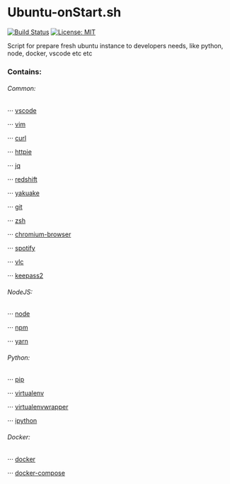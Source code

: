 # Ubuntu-onStart.sh
[![Build Status](https://travis-ci.org/przemyslawjanpietrzak/ubuntu-onStart.svg?branch=master)](https://travis-ci.org/przemyslawjanpietrzak/ubuntu-onStart)
[![License: MIT](https://img.shields.io/badge/License-MIT-yellow.svg)](https://opensource.org/licenses/MIT)

Script for prepare fresh ubuntu instance to developers needs, like python, node, docker, vscode etc etc

### Contains:

###### Common:

⋅⋅⋅ [vscode](https://www.google.com)

⋅⋅⋅ [vim](https://www.vim.org/)

⋅⋅⋅ [curl](https://curl.haxx.se/)

⋅⋅⋅ [httpie](https://github.com/jakubroztocil/httpie)

⋅⋅⋅ [jq](https://stedolan.github.io/jq/)

⋅⋅⋅ [redshift](http://jonls.dk/redshift/)

⋅⋅⋅ [yakuake](https://www.kde.org/applications/system/yakuake/)

⋅⋅⋅ [git](https://git-scm.com/)

⋅⋅⋅ [zsh](https://github.com/robbyrussell/oh-my-zsh/wiki/Installing-ZSH)

⋅⋅⋅ [chromium-browser](https://www.chromium.org/getting-involved/download-chromium)

⋅⋅⋅ [spotify](https://www.spotify.com/)

⋅⋅⋅ [vlc](https://www.videolan.org/vlc/index.pl.html)

⋅⋅⋅ [keepass2](https://keepass.info/)


###### NodeJS:

⋅⋅⋅ [node](https://nodejs.org/en/)

⋅⋅⋅ [npm](https://www.npmjs.com/)

⋅⋅⋅ [yarn](https://yarnpkg.com/en/)


###### Python:

⋅⋅⋅ [pip](https://pypi.python.org/pypi/pip)

⋅⋅⋅ [virtualenv](https://virtualenv.pypa.io/en/stable/)

⋅⋅⋅ [virtualenvwrapper](https://virtualenvwrapper.readthedocs.io/en/latest/)

⋅⋅⋅ [ipython](https://ipython.org/)


###### Docker:

⋅⋅⋅ [docker](https://www.docker.com/)

⋅⋅⋅ [docker-compose](https://docs.docker.com/compose/)

